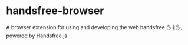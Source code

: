 # handsfree-browser
A browser extension for using and developing the web handsfree 🖐👀🖐, powered by Handsfree.js
